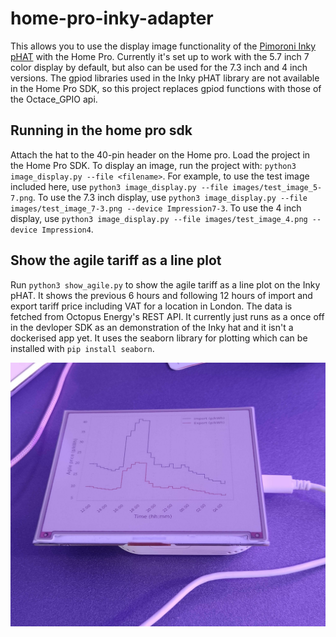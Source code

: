 # home-pro-inky-adapter

This allows you to use the display image functionality of the [Pimoroni Inky pHAT](https://shop.pimoroni.com/products/inky-phat) with the Home Pro. Currently it's set up to work with the 5.7 inch 7 color display by default, but also can be used for the 7.3 inch and 4 inch versions. The gpiod libraries used in the Inky pHAT library are not available in the Home Pro SDK, so this project replaces gpiod functions with those of the Octace_GPIO api.


## Running in the home pro sdk
Attach the hat to the 40-pin header on the Home pro. Load the project in the Home Pro SDK. To display an image, run the project with: `python3 image_display.py --file <filename>`. For example, to use the test image included here, use `python3 image_display.py --file images/test_image_5-7.png`. To use the 7.3 inch display, use `python3 image_display.py --file images/test_image_7-3.png --device Impression7-3`. To use the 4 inch display, use `python3 image_display.py --file images/test_image_4.png --device Impression4`.


## Show the agile tariff as a line plot
Run `python3 show_agile.py` to show the agile tariff as a line plot on the Inky pHAT. It shows the previous 6 hours and following 12 hours of import and export tariff price including VAT for a location in London. The data is fetched from Octopus Energy's REST API. It currently just runs as a once off in the devloper SDK as an demonstration of the Inky hat and it isn't a dockerised app yet. It uses the seaborn library for plotting which can be installed with `pip install seaborn`.

![Image of HomePro in the wild.](assets/Pro_agile_display.jpg)

